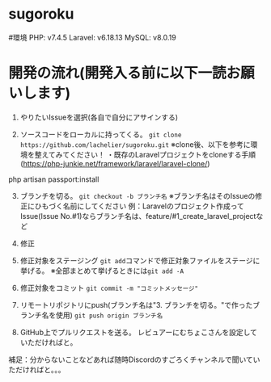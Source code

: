 # sugoroku

#環境
PHP: v7.4.5
Laravel: v6.18.13
MySQL: v8.0.19

# 開発の流れ(開発入る前に以下一読お願いします)

1. やりたいIssueを選択(各自で自分にアサインする)

2. ソースコードをローカルに持ってくる。
`git clone https://github.com/lachelier/sugoroku.git`
※clone後、以下を参考に環境を整えてみてください！
・既存のLaravelプロジェクトをcloneする手順(https://php-junkie.net/framework/laravel/laravel-clone/)

php artisan passport:install

3. ブランチを切る。
`git checkout -b ブランチ名`
※ブランチ名はそのIssueの修正にひもづく名前にしてください
例：Laravelのプロジェクト作成ってIssue(Issue No.#1)ならブランチ名は、feature/#1_create_laravel_projectなど

4. 修正

5. 修正対象をステージング
`git add`コマンドで修正対象ファイルをステージに挙げる。
※全部まとめて挙げるときには`git add -A`

6. 修正対象をコミット
`git commit -m "コミットメッセージ"`

7. リモートリポジトリにpush(ブランチ名は"3. ブランチを切る。"で作ったブランチ名を使用)
`git push origin ブランチ名`

8. GitHub上でプルリクエストを送る。
レビュアーにむちょこさんを設定していただければと。

補足：分からないことなどあれば随時Discordのすごろくチャンネルで聞いていただければと。。。
